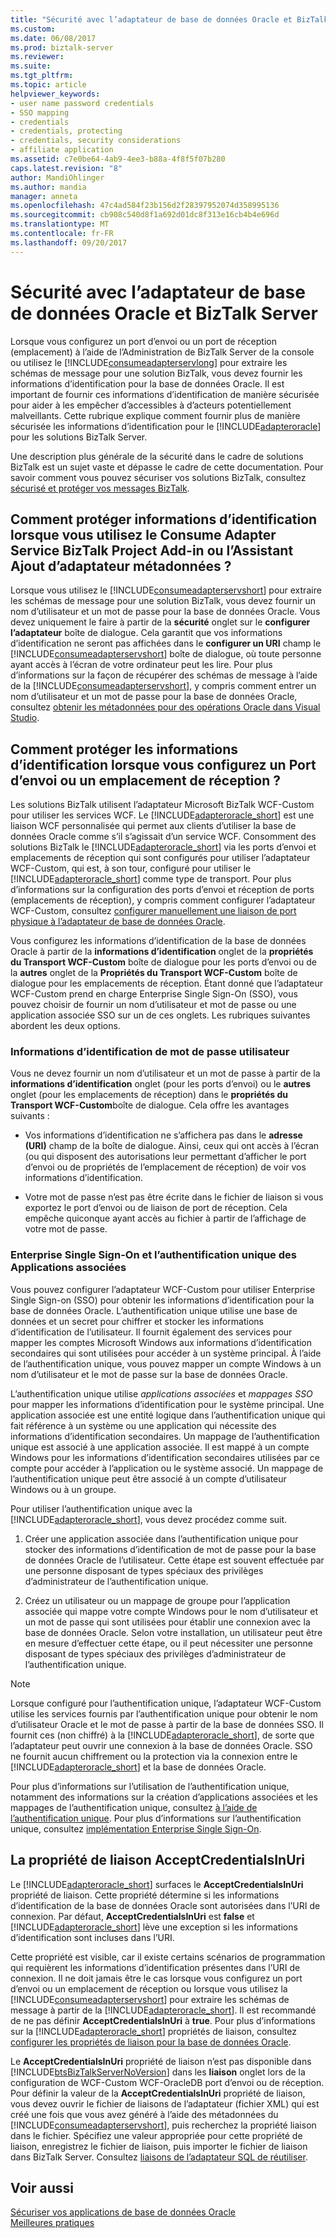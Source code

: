 ```yaml
---
title: "Sécurité avec l’adaptateur de base de données Oracle et BizTalk Server | Documents Microsoft"
ms.custom: 
ms.date: 06/08/2017
ms.prod: biztalk-server
ms.reviewer: 
ms.suite: 
ms.tgt_pltfrm: 
ms.topic: article
helpviewer_keywords:
- user name password credentials
- SSO mapping
- credentials
- credentials, protecting
- credentials, security considerations
- affiliate application
ms.assetid: c7e0be64-4ab9-4ee3-b88a-4f8f5f07b280
caps.latest.revision: "8"
author: MandiOhlinger
ms.author: mandia
manager: anneta
ms.openlocfilehash: 47c4ad584f23b156d2f28397952074d358995136
ms.sourcegitcommit: cb908c540d8f1a692d01dc8f313e16cb4b4e696d
ms.translationtype: MT
ms.contentlocale: fr-FR
ms.lasthandoff: 09/20/2017
---
```

# <a name="security-with-the-oracle-database-adapter-and-biztalk-server"></a>Sécurité avec l’adaptateur de base de données Oracle et BizTalk Server
Lorsque vous configurez un port d’envoi ou un port de réception (emplacement) à l’aide de l’Administration de BizTalk Server de la console ou utilisez le [!INCLUDE[consumeadapterservlong](../../includes/consumeadapterservlong-md.md)] pour extraire les schémas de message pour une solution BizTalk, vous devez fournir les informations d’identification pour la base de données Oracle. Il est important de fournir ces informations d’identification de manière sécurisée pour aider à les empêcher d’accessibles à d’acteurs potentiellement malveillants. Cette rubrique explique comment fournir plus de manière sécurisée les informations d’identification pour le [!INCLUDE[adapteroracle](../../includes/adapteroracle-md.md)] pour les solutions BizTalk Server.  
  
 Une description plus générale de la sécurité dans le cadre de solutions BizTalk est un sujet vaste et dépasse le cadre de cette documentation. Pour savoir comment vous pouvez sécuriser vos solutions BizTalk, consultez [sécurisé et protéger vos messages BizTalk](../../core/secure-and-protect-your-biztalk-messages.md).  
  
## <a name="how-do-i-protect-credentials-when-i-use-the-consume-adapter-service-biztalk-project-add-in-or-add-adapter-metadata-wizard"></a>Comment protéger informations d’identification lorsque vous utilisez le Consume Adapter Service BizTalk Project Add-in ou l’Assistant Ajout d’adaptateur métadonnées ?  
 Lorsque vous utilisez le [!INCLUDE[consumeadapterservshort](../../includes/consumeadapterservshort-md.md)] pour extraire les schémas de message pour une solution BizTalk, vous devez fournir un nom d’utilisateur et un mot de passe pour la base de données Oracle. Vous devez uniquement le faire à partir de la **sécurité** onglet sur le **configurer l’adaptateur** boîte de dialogue. Cela garantit que vos informations d’identification ne seront pas affichées dans le **configurer un URI** champ le [!INCLUDE[consumeadapterservshort](../../includes/consumeadapterservshort-md.md)] boîte de dialogue, où toute personne ayant accès à l’écran de votre ordinateur peut les lire. Pour plus d’informations sur la façon de récupérer des schémas de message à l’aide de la [!INCLUDE[consumeadapterservshort](../../includes/consumeadapterservshort-md.md)], y compris comment entrer un nom d’utilisateur et un mot de passe pour la base de données Oracle, consultez [obtenir les métadonnées pour des opérations Oracle dans Visual Studio](../../adapters-and-accelerators/adapter-oracle-database/get-metadata-for-oracle-database-operations-in-visual-studio.md).  
  
## <a name="how-do-i-protect-credentials-when-i-configure-a-send-port-or-a-receive-location"></a>Comment protéger les informations d’identification lorsque vous configurez un Port d’envoi ou un emplacement de réception ?  
 Les solutions BizTalk utilisent l’adaptateur Microsoft BizTalk WCF-Custom pour utiliser les services WCF. Le [!INCLUDE[adapteroracle_short](../../includes/adapteroracle-short-md.md)] est une liaison WCF personnalisée qui permet aux clients d’utiliser la base de données Oracle comme s’il s’agissait d’un service WCF. Consomment des solutions BizTalk le [!INCLUDE[adapteroracle_short](../../includes/adapteroracle-short-md.md)] via les ports d’envoi et emplacements de réception qui sont configurés pour utiliser l’adaptateur WCF-Custom, qui est, à son tour, configuré pour utiliser le [!INCLUDE[adapteroracle_short](../../includes/adapteroracle-short-md.md)] comme type de transport. Pour plus d’informations sur la configuration des ports d’envoi et réception de ports (emplacements de réception), y compris comment configurer l’adaptateur WCF-Custom, consultez [configurer manuellement une liaison de port physique à l’adaptateur de base de données Oracle](../../adapters-and-accelerators/adapter-oracle-database/manually-configure-a-physical-port-binding-to-the-oracle-database-adapter.md).  
  
 Vous configurez les informations d’identification de la base de données Oracle à partir de la **informations d’identification** onglet de la **propriétés du Transport WCF-Custom** boîte de dialogue pour les ports d’envoi ou de la **autres** onglet de la **Propriétés du Transport WCF-Custom** boîte de dialogue pour les emplacements de réception. Étant donné que l’adaptateur WCF-Custom prend en charge Enterprise Single Sign-On (SSO), vous pouvez choisir de fournir un nom d’utilisateur et mot de passe ou une application associée SSO sur un de ces onglets. Les rubriques suivantes abordent les deux options.  
  
### <a name="user-name-password-credentials"></a>Informations d’identification de mot de passe utilisateur  
 Vous ne devez fournir un nom d’utilisateur et un mot de passe à partir de la **informations d’identification** onglet (pour les ports d’envoi) ou le **autres** onglet (pour les emplacements de réception) dans le **propriétés du Transport WCF-Custom**boîte de dialogue. Cela offre les avantages suivants :  
  
-   Vos informations d’identification ne s’affichera pas dans le **adresse (URI)** champ de la boîte de dialogue. Ainsi, ceux qui ont accès à l’écran (ou qui disposent des autorisations leur permettant d’afficher le port d’envoi ou de propriétés de l’emplacement de réception) de voir vos informations d’identification.  
  
-   Votre mot de passe n’est pas être écrite dans le fichier de liaison si vous exportez le port d’envoi ou de liaison de port de réception. Cela empêche quiconque ayant accès au fichier à partir de l’affichage de votre mot de passe.  
  
### <a name="enterprise-single-sign-on-and-sso-affiliate-applications"></a>Enterprise Single Sign-On et l’authentification unique des Applications associées  
 Vous pouvez configurer l’adaptateur WCF-Custom pour utiliser Enterprise Single Sign-on (SSO) pour obtenir les informations d’identification pour la base de données Oracle. L’authentification unique utilise une base de données et un secret pour chiffrer et stocker les informations d’identification de l’utilisateur. Il fournit également des services pour mapper les comptes Microsoft Windows aux informations d’identification secondaires qui sont utilisées pour accéder à un système principal. À l’aide de l’authentification unique, vous pouvez mapper un compte Windows à un nom d’utilisateur et le mot de passe sur la base de données Oracle.  
  
 L’authentification unique utilise *applications associées* et *mappages SSO* pour mapper les informations d’identification pour le système principal. Une application associée est une entité logique dans l’authentification unique qui fait référence à un système ou une application qui nécessite des informations d’identification secondaires. Un mappage de l’authentification unique est associé à une application associée. Il est mappé à un compte Windows pour les informations d’identification secondaires utilisées par ce compte pour accéder à l’application ou le système associé. Un mappage de l’authentification unique peut être associé à un compte d’utilisateur Windows ou à un groupe.  
  
 Pour utiliser l’authentification unique avec la [!INCLUDE[adapteroracle_short](../../includes/adapteroracle-short-md.md)], vous devez procédez comme suit.  
  
1.  Créer une application associée dans l’authentification unique pour stocker des informations d’identification de mot de passe pour la base de données Oracle de l’utilisateur. Cette étape est souvent effectuée par une personne disposant de types spéciaux des privilèges d’administrateur de l’authentification unique.  
  
2.  Créez un utilisateur ou un mappage de groupe pour l’application associée qui mappe votre compte Windows pour le nom d’utilisateur et un mot de passe qui sont utilisées pour établir une connexion avec la base de données Oracle. Selon votre installation, un utilisateur peut être en mesure d’effectuer cette étape, ou il peut nécessiter une personne disposant de types spéciaux des privilèges d’administrateur de l’authentification unique.  
  
> [!NOTE]
>  Lorsque configuré pour l’authentification unique, l’adaptateur WCF-Custom utilise les services fournis par l’authentification unique pour obtenir le nom d’utilisateur Oracle et le mot de passe à partir de la base de données SSO. Il fournit ces (non chiffré) à la [!INCLUDE[adapteroracle_short](../../includes/adapteroracle-short-md.md)], de sorte que l’adaptateur peut ouvrir une connexion à la base de données Oracle. SSO ne fournit aucun chiffrement ou la protection via la connexion entre le [!INCLUDE[adapteroracle_short](../../includes/adapteroracle-short-md.md)] et la base de données Oracle.  
  
 Pour plus d’informations sur l’utilisation de l’authentification unique, notamment des informations sur la création d’applications associées et les mappages de l’authentification unique, consultez [à l’aide de l’authentification unique](../../core/using-sso.md). Pour plus d’informations sur l’authentification unique, consultez [implémentation Enterprise Single Sign-On](../../core/implementing-enterprise-single-sign-on.md).  
  
## <a name="the-acceptcredentialsinuri-binding-property"></a>La propriété de liaison AcceptCredentialsInUri  
 Le [!INCLUDE[adapteroracle_short](../../includes/adapteroracle-short-md.md)] surfaces le **AcceptCredentialsInUri** propriété de liaison. Cette propriété détermine si les informations d’identification de la base de données Oracle sont autorisées dans l’URI de connexion. Par défaut, **AcceptCredentialsInUri** est **false** et [!INCLUDE[adapteroracle_short](../../includes/adapteroracle-short-md.md)] lève une exception si les informations d’identification sont incluses dans l’URI.  
  
 Cette propriété est visible, car il existe certains scénarios de programmation qui requièrent les informations d’identification présentes dans l’URI de connexion. Il ne doit jamais être le cas lorsque vous configurez un port d’envoi ou un emplacement de réception ou lorsque vous utilisez la [!INCLUDE[consumeadapterservshort](../../includes/consumeadapterservshort-md.md)] pour extraire les schémas de message à partir de la [!INCLUDE[adapteroracle_short](../../includes/adapteroracle-short-md.md)]. Il est recommandé de ne pas définir **AcceptCredentialsInUri** à **true**. Pour plus d’informations sur la [!INCLUDE[adapteroracle_short](../../includes/adapteroracle-short-md.md)] propriétés de liaison, consultez [configurer les propriétés de liaison pour la base de données Oracle](../../adapters-and-accelerators/adapter-oracle-database/configure-the-binding-properties-for-oracle-database.md).  
  
 Le **AcceptCredentialsInUri** propriété de liaison n’est pas disponible dans [!INCLUDE[btsBizTalkServerNoVersion](../../includes/btsbiztalkservernoversion-md.md)] dans les **liaison** onglet lors de la configuration de WCF-Custom WCF-OracleDB port d’envoi ou de réception. Pour définir la valeur de la **AcceptCredentialsInUri** propriété de liaison, vous devez ouvrir le fichier de liaisons de l’adaptateur (fichier XML) qui est créé une fois que vous avez généré à l’aide des métadonnées du [!INCLUDE[consumeadapterservshort](../../includes/consumeadapterservshort-md.md)], puis recherchez la propriété liaison dans le fichier. Spécifiez une valeur appropriée pour cette propriété de liaison, enregistrez le fichier de liaison, puis importer le fichier de liaison dans BizTalk Server. Consultez [liaisons de l’adaptateur SQL de réutiliser](../../adapters-and-accelerators/adapter-sql/reuse-sql-adapter-bindings.md).  
  
## <a name="see-also"></a>Voir aussi  
 [Sécuriser vos applications de base de données Oracle](../../adapters-and-accelerators/adapter-oracle-database/secure-your-oracle-database-applications.md)   
[Meilleures pratiques](../../adapters-and-accelerators/adapter-oracle-database/best-practices-to-secure-the-oracle-database-adapter.md)